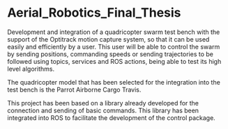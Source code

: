 # Aerial_Robotics_Final_Thesis
Development and integration of a quadricopter swarm test bench with the support of the Optitrack motion capture system, so that it can be used easily and efficiently by a user. This user will be able to control the swarm by sending positions, commanding speeds or sending trajectories to be followed using topics, services and ROS actions, being able to test its high level algorithms. 

The quadricopter model that has been selected for the integration into the test bench is the Parrot Airborne Cargo Travis. 

This project has been based on a library already developed for the connection and sending of basic commands. This library has been integrated into ROS to facilitate the development of the control package.
